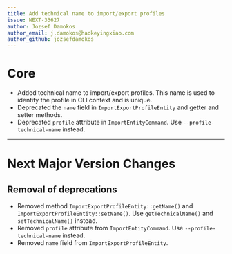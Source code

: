 ```yaml
---
title: Add technical name to import/export profiles
issue: NEXT-33627
author: Jozsef Damokos
author_email: j.damokos@haokeyingxiao.com
author_github: jozsefdamokos
---
```

# Core
* Added technical name to import/export profiles. This name is used to identify the profile in CLI context and is unique.
* Deprecated the `name` field in `ImportExportProfileEntity` and getter and setter methods.
* Deprecated `profile` attribute in `ImportEntityCommand`. Use `--profile-technical-name` instead.
___
# Next Major Version Changes
## Removal of deprecations
* Removed method `ImportExportProfileEntity::getName()` and `ImportExportProfileEntity::setName()`. Use `getTechnicalName()` and `setTechnicalName()` instead.
* Removed `profile` attribute from `ImportEntityCommand`. Use `--profile-technical-name` instead.
* Removed `name` field from `ImportExportProfileEntity`.
